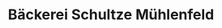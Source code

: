 ---
title: "Bäckerei Schultze Mühlenfeld"
url: /westerstede/baeckerei-schultze-muehlenfeld/
shop: Bäckerei
---